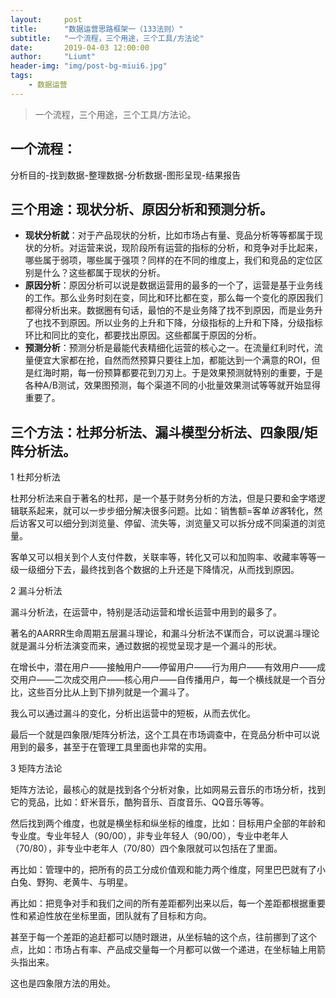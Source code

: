 ```yaml
---
layout:     post
title:      "数据运营思路框架一（133法则）"
subtitle:   "一个流程，三个用途，三个工具/方法论"
date:       2019-04-03 12:00:00
author:     "Liumt"
header-img: "img/post-bg-miui6.jpg"
tags:
    - 数据运营
---
```


> 一个流程，三个用途，三个工具/方法论。

## 一个流程：

分析目的-找到数据-整理数据-分析数据-图形呈现-结果报告

## 三个用途：现状分析、原因分析和预测分析。

+ **现状分析就**：对于产品现状的分析，比如市场占有量、竞品分析等等都属于现状的分析。对运营来说，现阶段所有运营的指标的分析，和竞争对手比起来，哪些属于弱项，哪些属于强项？同样的在不同的维度上，我们和竞品的定位区别是什么？这些都属于现状的分析。
+ **原因分析**：原因分析可以说是数据运营用的最多的一个了，运营是基于业务线的工作。那么业务时刻在变，同比和环比都在变，那么每一个变化的原因我们都得分析出来。数据圈有句话，最怕的不是业务降了找不到原因，而是业务升了也找不到原因。所以业务的上升和下降，分级指标的上升和下降，分级指标环比和同比的变化，都要找出原因。这些都属于原因的分析。
+ **预测分析**：预测分析是最能代表精细化运营的核心之一。在流量红利时代，流量便宜大家都在抢，自然而然预算只要往上加，都能达到一个满意的ROI，但是红海时期，每一份预算都要花到刀刃上。于是效果预测就特别的重要，于是各种A/B测试，效果图预测，每个渠道不同的小批量效果测试等等就开始显得重要了。

## 三个方法：杜邦分析法、漏斗模型分析法、四象限/矩阵分析法。

1 杜邦分析法

杜邦分析法来自于著名的杜邦，是一个基于财务分析的方法，但是只要和金字塔逻辑联系起来，就可以一步步细分解决很多问题。比如：销售额=客单*访客*转化，然后访客又可以细分到浏览量、停留、流失等，浏览量又可以拆分成不同渠道的浏览量。

客单又可以相关到个人支付件数，关联率等，转化又可以和加购率、收藏率等等一级一级细分下去，最终找到各个数据的上升还是下降情况，从而找到原因。

2 漏斗分析法

漏斗分析法，在运营中，特别是活动运营和增长运营中用到的最多了。

著名的AARRR生命周期五层漏斗理论，和漏斗分析法不谋而合，可以说漏斗理论就是漏斗分析法演变而来，通过数据的视觉呈现才是一个漏斗的形状。

在增长中，潜在用户——接触用户——停留用户——行为用户——有效用户——成交用户——二次成交用户——核心用户——自传播用户，每一个横线就是一个百分比，这些百分比从上到下排列就是一个漏斗了。

我么可以通过漏斗的变化，分析出运营中的短板，从而去优化。

最后一个就是四象限/矩阵分析法，这个工具在市场调查中，在竞品分析中可以说用到的最多，甚至于在管理工具里面也非常的实用。

3 矩阵方法论

矩阵方法论，最核心的就是找到各个分析对象，比如网易云音乐的市场分析，找到它的竞品，比如：虾米音乐，酷狗音乐、百度音乐、QQ音乐等等。

然后找到两个维度，也就是横坐标和纵坐标的维度，比如：目标用户全部的年龄和专业度。专业年轻人（90/00），非专业年轻人（90/00），专业中老年人（70/80），非专业中老年人（70/80）四个象限就可以包括在了里面。

再比如：管理中的，把所有的员工分成价值观和能力两个维度，阿里巴巴就有了小白兔、野狗、老黄牛、与明星。

再比如：把竞争对手和我们之间的所有差距都列出来以后，每一个差距都根据重要性和紧迫性放在坐标里面，团队就有了目标和方向。

甚至于每一个差距的追赶都可以随时跟进，从坐标轴的这个点，往前挪到了这个点，比如：市场占有率、产品成交量每一个月都可以做一个递进，在坐标轴上用箭头指出来。

这也是四象限方法的用处。
